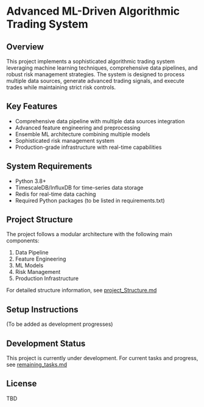 # Advanced ML-Driven Algorithmic Trading System

## Overview
This project implements a sophisticated algorithmic trading system leveraging machine learning techniques, comprehensive data pipelines, and robust risk management strategies. The system is designed to process multiple data sources, generate advanced trading signals, and execute trades while maintaining strict risk controls.

## Key Features
- Comprehensive data pipeline with multiple data sources integration
- Advanced feature engineering and preprocessing
- Ensemble ML architecture combining multiple models
- Sophisticated risk management system
- Production-grade infrastructure with real-time capabilities

## System Requirements
- Python 3.8+
- TimescaleDB/InfluxDB for time-series data storage
- Redis for real-time data caching
- Required Python packages (to be listed in requirements.txt)

## Project Structure
The project follows a modular architecture with the following main components:
1. Data Pipeline
2. Feature Engineering
3. ML Models
4. Risk Management
5. Production Infrastructure

For detailed structure information, see [project_Structure.md](project_Structure.md)

## Setup Instructions
(To be added as development progresses)

## Development Status
This project is currently under development. For current tasks and progress, see [remaining_tasks.md](remaining_tasks.md)

## License
TBD
